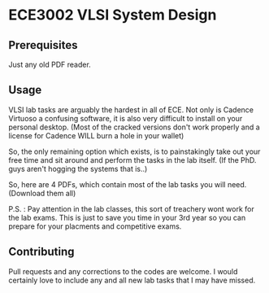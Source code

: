 # ECE3002 VLSI System Design

## Prerequisites 

Just any old PDF reader.

## Usage

VLSI lab tasks are arguably the hardest in all of ECE. 
Not only is Cadence Virtuoso a confusing software, it is also very difficult to install on your personal desktop.
(Most of the cracked versions don't work properly and a license for Cadence WILL burn a hole in your wallet)

So, the only remaining option which exists, is to painstakingly take out your free time and sit around and perform the tasks in the lab itself.
(If the PhD. guys aren't hogging the systems that is..)

So, here are 4 PDFs, which contain most of the lab tasks you will need. (Download them all)

P.S. : Pay attention in the lab classes, this sort of treachery wont work for the lab exams. This is just to save you time in your 3rd year so you can prepare for your placments and competitive exams.


## Contributing
Pull requests and any corrections to the codes are welcome. I would certainly love to include any and all new lab tasks that I may have missed.

